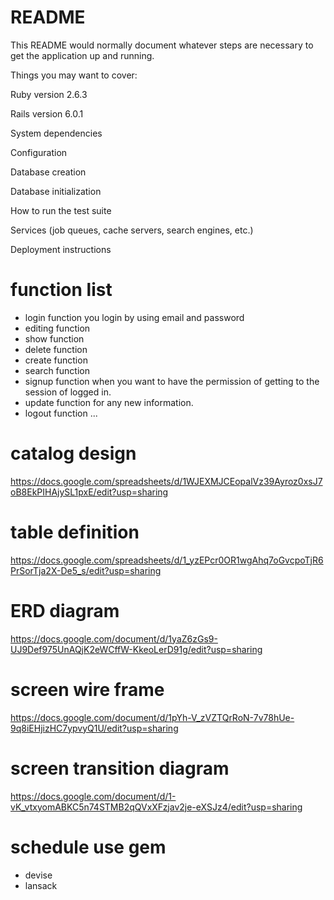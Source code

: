 # README

This README would normally document whatever steps are necessary to get the application up and running.

Things you may want to cover:

Ruby version 2.6.3

Rails version 6.0.1

System dependencies

Configuration

Database creation

Database initialization

How to run the test suite

Services (job queues, cache servers, search engines, etc.)

Deployment instructions

# function list
* login function you login by using email and password
* editing function
* show function
* delete function
* create function
* search function
* signup function when you want to have the permission of getting to the session of logged in.
* update function for any new information.
* logout function
...
# catalog design
https://docs.google.com/spreadsheets/d/1WJEXMJCEopalVz39Ayroz0xsJ7oB8EkPIHAjySL1pxE/edit?usp=sharing

# table definition
https://docs.google.com/spreadsheets/d/1_yzEPcr0OR1wgAhq7oGvcpoTjR6PrSorTja2X-De5_s/edit?usp=sharing

# ERD diagram
https://docs.google.com/document/d/1yaZ6zGs9-UJ9Def975UnAQjK2eWCffW-KkeoLerD91g/edit?usp=sharing

# screen wire frame
https://docs.google.com/document/d/1pYh-V_zVZTQrRoN-7v78hUe-9q8iEHjizHC7ypvyQ1U/edit?usp=sharing

# screen transition diagram
https://docs.google.com/document/d/1-vK_vtxyomABKC5n74STMB2qQVxXFzjav2je-eXSJz4/edit?usp=sharing

# schedule use gem
* devise
* lansack
